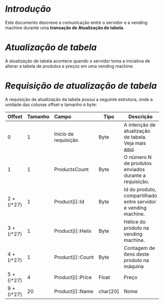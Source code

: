***Introdução***
==========

Este documento descreve a comunicação entre o servidor e a vending machine durante uma **transação de Atualização de tabela**.


***Atualização de tabela***
=====

A atualização de tabela acontece quando o servidor toma a iniciativa de alterar a tabela de produtos e preços em uma vending machine.

***Requisição de atualização de tabela***
=

A requisição de atualização da tabela possui a seguinte estrutura, onde a unidade das colunas offset e tamanho é byte:

| Offset     | Tamanho | Campo          | Tipo | Descrição                                                    |
|:-----------|:--------|:---------------|------|--------------------------------------------------------------|
| 0 | 1 | Início de requisição | Byte | A intenção de atualização de tabela. Veja mais [aqui](README.md#atualizacaoDePrecos). |
| 1 | 1 | ProductsCount | Byte | O número N de produtos enviados durante a requisição. |
| 2 + (i*27) | 1 | Product[i]::Id | Byte | Id do produto, compartilhado entre servidor e vending machine. |
| 3 + (i*27) | 1 | Product[i]::Helix | Byte | Hélice do produto na vending machine. |
| 4 + (i*27) | 1 | Product[i]::Count | Byte | Contagem de itens deste produto na máquina |
| 5 + (i*27) | 4 | Product[i]::Price | Float | Preço |
| 9 + (i*27) | 20 | Product[i]::Name | char[20] | Nome |
